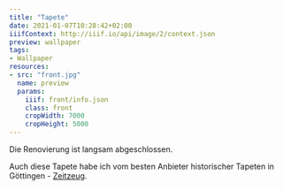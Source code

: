 ```yaml
---
title: "Tapete"
date: 2021-01-07T10:28:42+02:00
iiifContext: http://iiif.io/api/image/2/context.json
preview: wallpaper
tags:
- Wallpaper
resources:
- src: "front.jpg"
  name: preview
  params:
    iiif: front/info.json
    class: front
    cropWidth: 7000
    cropHeight: 5000
---
```

Die Renovierung ist langsam abgeschlossen.

Auch diese Tapete habe ich vom besten Anbieter historischer Tapeten in Göttingen - [Zeitzeug](http://zeitzeug.de/).
